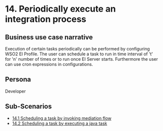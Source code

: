 # 14. Periodically execute an integration process

## Business use case narrative

Execution of certain tasks periodically can be performed by configuring WSO2 EI Profile. The user can schedule a task 
to run in time interval of 't' for 'n' number of times or to run once EI Server starts. Furthermore the user can use 
cron expressions in configurations.  

## Persona
Developer 

## Sub-Scenarios
- [14.1 Scheduling a task by invoking mediation flow](14.1-scheduling-task-by-invoking-mediation-flow)
- [14.2 Scheduling a task by executing a java task](14.2-scheduling-task-by-executing-a-java-task)
